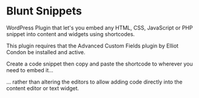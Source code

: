 Blunt Snippets
==============

WordPress Plugin that let's you embed any HTML, CSS, JavaScript or PHP snippet into content and widgets using shortcodes.

This plugin requires that the Advanced Custom Fields plugin by Elliot Condon be installed and active.

Create a code snippet then copy and paste the shortcode to wherever you need to embed it...

... rather than altering the editors to allow adding code directly into the content editor or text widget.
